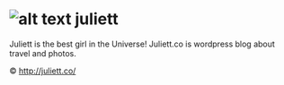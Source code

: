 ![alt text][juliett-logo] juliett
=======

Juliett is the best girl in the Universe!
Juliett.co is wordpress blog about travel and photos.


[juliett-logo]: https://raw.github.com/Interreto/juliett/master/photo.jpg "Juliett is the best girl in the Universe"


&copy; http://juliett.co/
